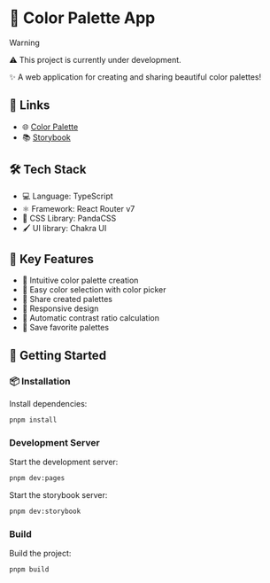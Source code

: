 # 🎨 Color Palette App

> [!WARNING]
> ⚠️ This project is currently under development.


✨ A web application for creating and sharing beautiful color palettes!

## 🔗 Links

- 🌐 [Color Palette](https://color-palette.nikomaru.workers.dev/)
- 📚 [Storybook](https://color-palette-storybook.pages.dev)

## 🛠 Tech Stack

- 💻 Language: TypeScript
- ⚛️ Framework: React Router v7
- 🎨 CSS Library: PandaCSS
- 🖌️ UI library: Chakra UI

## 🌟 Key Features

- 🎨 Intuitive color palette creation
- 🌈 Easy color selection with color picker
- 🔗 Share created palettes
- 📱 Responsive design
- 🎯 Automatic contrast ratio calculation
- 💾 Save favorite palettes

## 🚀 Getting Started

### 📦 Installation

Install dependencies:

```bash
pnpm install
```

### Development Server

Start the development server:

```bash
pnpm dev:pages
```

Start the storybook server:

```bash
pnpm dev:storybook
```


### Build

Build the project:

```bash
pnpm build
```







